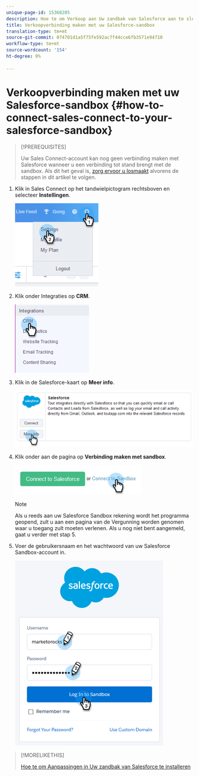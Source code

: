 ```yaml
---
unique-page-id: 15368205
description: Hoe te om Verkoop aan Uw zandbak van Salesforce aan te sluiten - Marketo DOS - de Documentatie van het Product
title: Verkoopverbinding maken met uw Salesforce-sandbox
translation-type: tm+mt
source-git-commit: 074701d1a5f75fe592ac7f44cce6fb3571e94710
workflow-type: tm+mt
source-wordcount: '154'
ht-degree: 0%

---
```



# Verkoopverbinding maken met uw Salesforce-sandbox {#how-to-connect-sales-connect-to-your-salesforce-sandbox}

>[!PREREQUISITES]
>
>Uw Sales Connect-account kan nog geen verbinding maken met Salesforce wanneer u een verbinding tot stand brengt met de sandbox. Als dit het geval is, [zorg ervoor u losmaakt](http://docs.marketo.com/x/FoDq) alvorens de stappen in dit artikel te volgen.

1. Klik in Sales Connect op het tandwielpictogram rechtsboven en selecteer **Instellingen**.

   ![](assets/one-2.png)

1. Klik onder Integraties op **CRM**.

   ![](assets/two-2.png)

1. Klik in de Salesforce-kaart op **Meer info**.

   ![](assets/three-2.png)

1. Klik onder aan de pagina op **Verbinding maken met sandbox**.

   ![](assets/four-2.png)

   >[!NOTE]
   >
   >Als u reeds aan uw Salesforce Sandbox rekening wordt het programma geopend, zult u aan een pagina van de Vergunning worden genomen waar u toegang zult moeten verlenen. Als u nog niet bent aangemeld, gaat u verder met stap 5.

1. Voer de gebruikersnaam en het wachtwoord van uw Salesforce Sandbox-account in.

   ![](assets/five-2.png)

>[!MORELIKETHIS]
>
>[Hoe te om Aanpassingen in Uw zandbak van Salesforce te installeren](http://docs.marketo.com/x/EIDq)

